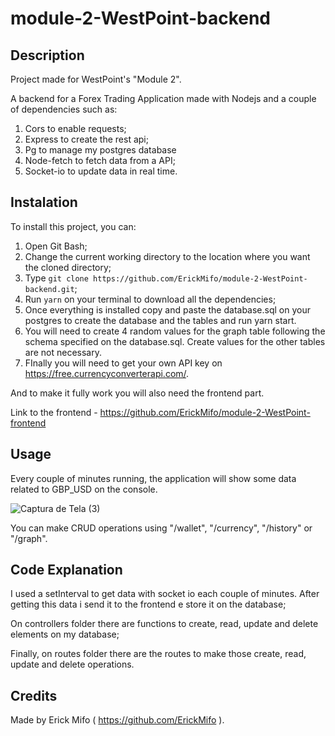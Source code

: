 # module-2-WestPoint-backend

## Description

Project made for WestPoint's "Module 2".

A backend for a Forex Trading Application made with Nodejs and a couple of dependencies such as:

1. Cors to enable requests;
2. Express to create the rest api;
3. Pg to manage my postgres database
4. Node-fetch to fetch data from a API;
5. Socket-io to update data in real time.

## Instalation 

To install this project, you can:

1. Open Git Bash;
2. Change the current working directory to the location where you want the cloned directory;
3. Type `git clone https://github.com/ErickMifo/module-2-WestPoint-backend.git`;
4. Run `yarn` on your terminal to download all the dependencies;
5. Once everything is installed copy and paste the database.sql on your postgres to create the database and the tables and run yarn start.
6. You will need to create 4 random values for the graph table following the schema specified on the database.sql. Create values for the other tables are not necessary.
7. FInally you will need to get your own API key on https://free.currencyconverterapi.com/.

And to make it fully work you will also need the frontend part.

Link to the frontend - https://github.com/ErickMifo/module-2-WestPoint-frontend

## Usage

Every couple of minutes running, the application will show some data related to GBP_USD on the console.

![Captura de Tela (3)](https://user-images.githubusercontent.com/65738815/115391406-cf0fbe00-a1b5-11eb-9635-6388697da6fe.png)


You can make CRUD operations using "/wallet", "/currency", "/history" or "/graph".


## Code Explanation

I used a setInterval to get data with socket io each couple of minutes. After getting this data i send it to the frontend e store it on the database;

On controllers folder there are functions to create, read, update and delete elements on my database;

Finally, on routes folder there are the routes to make those create, read, update and delete operations.

## Credits 

Made by Erick Mifo ( https://github.com/ErickMifo ).
